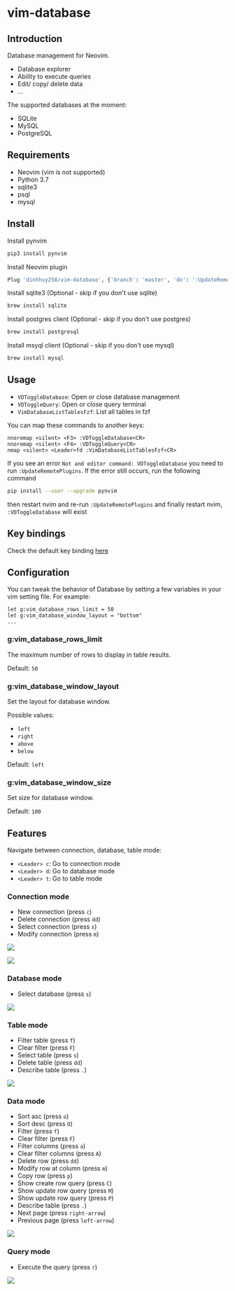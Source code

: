 # vim-database

## Introduction

Database management for Neovim. 

- Database explorer
- Ability to execute queries
- Edit/ copy/ delete data
- ...

The supported databases at the moment:

- SQLite
- MySQL
- PostgreSQL

## Requirements

- Neovim (vim is not supported)
- Python 3.7
- sqlite3
- psql
- mysql

## Install

Install pynvim

```sh
pip3 install pynvim
```

Install Neovim plugin

```sh
Plug 'dinhhuy258/vim-database', {'branch': 'master', 'do': ':UpdateRemotePlugins'}
```

Install sqlite3 (Optional - skip if you don't use sqlite)

```sh
brew install sqlite
```

Install postgres client (Optional - skip if you don't use postgres)

```sh
brew install postgresql
```

Install msyql client (Optional - skip if you don't use mysql)

```sh
brew install mysql
```

## Usage

- `VDToggleDatabase`: Open or close database management
- `VDToggleQuery`: Open or close query terminal
- `VimDatabaseListTablesFzf`: List all tables in fzf

You can map these commands to another keys:

```VimL
nnoremap <silent> <F3> :VDToggleDatabase<CR>
nnoremap <silent> <F4> :VDToggleQuery<CR>
nmap <silent> <Leader>fd :VimDatabaseListTablesFzf<CR>
```

If you see an error `Not and editor command: VDToggleDatabase` you need to run `:UpdateRemotePlugins`. If the error still occurs, run the following command

```sh
pip install --user --upgrade pynvim
```

then restart nvim and re-run `:UpdateRemotePlugins` and finally restart nvim, `:VDToggleDatabase` will exist

## Key bindings

Check the default key binding [here](https://github.com/dinhhuy258/vim-database/blob/master/rplugin/python3/database/configs/config.py)

## Configuration

You can tweak the behavior of Database by setting a few variables in your vim setting file. For example:

```VimL
let g:vim_database_rows_limit = 50
let g:vim_database_window_layout = "bottom"
...
```

### g:vim_database_rows_limit

The maximum number of rows to display in table results.

Default: `50`

### g:vim_database_window_layout

Set the layout for database window.

Possible values:
- `left`
- `right`
- `above`
- `below`

Default: `left`

### g:vim_database_window_size

Set size for database window.

Default: `100`


## Features

Navigate between connection, database, table mode:

- `<Leader> c`: Go to connection mode
- `<Leader> d`: Go to database mode
- `<Leader> t`: Go to table mode

### Connection mode

- New connection (press `c`)
- Delete connection (press `dd`)
- Select connection (press `s`)
- Modify connection (press `m`)

![](https://user-images.githubusercontent.com/17776979/126873230-3040adc1-a447-48c8-8d08-ee48c1b7f6c7.gif)

![](https://user-images.githubusercontent.com/17776979/126873229-b11b7b64-21d8-4d6b-baa0-0715fea4df6e.gif)

### Database mode

- Select database (press `s`)

![](https://user-images.githubusercontent.com/17776979/126873228-c7557467-a8c2-48bf-854e-a1b4f7bc6900.gif)

### Table mode

- Filter table (press `f`)
- Clear filter (press `F`)
- Select table (press `s`)
- Delete table (press `dd`)
- Describe table (press `.`)

![](https://user-images.githubusercontent.com/17776979/126873227-156b4675-a757-438a-be9d-445bf2e76933.gif)

### Data mode

- Sort asc (press `o`)
- Sort desc (press `O`)
- Filter (press `f`)
- Clear filter (press `F`)
- Filter columns (press `a`)
- Clear filter columns (press `A`)
- Delete row (press `dd`)
- Modify row at column (press `m`)
- Copy row (press `p`)
- Show create row query (press `C`)
- Show update row query (press `M`)
- Show update row query (press `P`)
- Describe table (press `.`)
- Next page (press `right-arrow`)
- Previous page (press `left-arrow`)

![](https://user-images.githubusercontent.com/17776979/126873221-ecc5081e-ecf2-4ca5-be0f-2b9c1658495a.gif)

### Query mode

- Execute the query (press `r`)

![](https://user-images.githubusercontent.com/17776979/126873722-d9445e96-555b-4c5a-8eab-0f3495994c73.gif)
